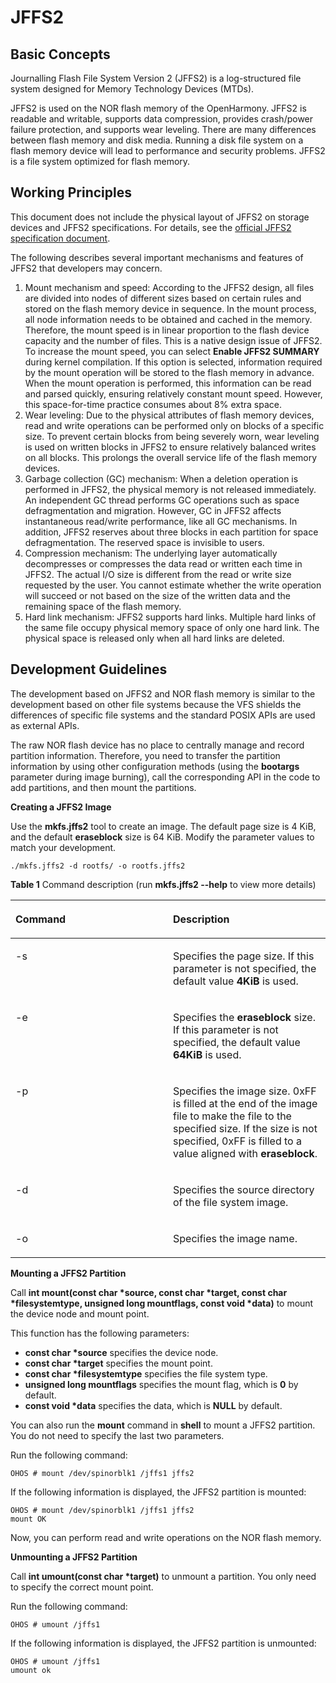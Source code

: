 # JFFS2<a name="EN-US_TOPIC_0000001123521625"></a>

## Basic Concepts<a name="section11411110155919"></a>

Journalling Flash File System Version 2 \(JFFS2\) is a log-structured file system designed for Memory Technology Devices \(MTDs\).

JFFS2 is used on the NOR flash memory of the OpenHarmony. JFFS2 is readable and writable, supports data compression, provides crash/power failure protection, and supports wear leveling. There are many differences between flash memory and disk media. Running a disk file system on a flash memory device will lead to performance and security problems. JFFS2 is a file system optimized for flash memory.

## Working Principles<a name="section23911025195913"></a>

This document does not include the physical layout of JFFS2 on storage devices and JFFS2 specifications. For details, see the  [official JFFS2 specification document](https://sourceware.org/jffs2/).

The following describes several important mechanisms and features of JFFS2 that developers may concern.

1.  Mount mechanism and speed: According to the JFFS2 design, all files are divided into nodes of different sizes based on certain rules and stored on the flash memory device in sequence. In the mount process, all node information needs to be obtained and cached in the memory. Therefore, the mount speed is in linear proportion to the flash device capacity and the number of files. This is a native design issue of JFFS2. To increase the mount speed, you can select  **Enable JFFS2 SUMMARY**  during kernel compilation. If this option is selected, information required by the mount operation will be stored to the flash memory in advance. When the mount operation is performed, this information can be read and parsed quickly, ensuring relatively constant mount speed. However, this space-for-time practice consumes about 8% extra space.
2.  Wear leveling: Due to the physical attributes of flash memory devices, read and write operations can be performed only on blocks of a specific size. To prevent certain blocks from being severely worn, wear leveling is used on written blocks in JFFS2 to ensure relatively balanced writes on all blocks. This prolongs the overall service life of the flash memory devices.
3.  Garbage collection \(GC\) mechanism: When a deletion operation is performed in JFFS2, the physical memory is not released immediately. An independent GC thread performs GC operations such as space defragmentation and migration. However, GC in JFFS2 affects instantaneous read/write performance, like all GC mechanisms. In addition, JFFS2 reserves about three blocks in each partition for space defragmentation. The reserved space is invisible to users.
4.  Compression mechanism: The underlying layer automatically decompresses or compresses the data read or written each time in JFFS2. The actual I/O size is different from the read or write size requested by the user. You cannot estimate whether the write operation will succeed or not based on the size of the written data and the remaining space of the flash memory.
5.  Hard link mechanism: JFFS2 supports hard links. Multiple hard links of the same file occupy physical memory space of only one hard link. The physical space is released only when all hard links are deleted.

## Development Guidelines<a name="section179711119014"></a>

The development based on JFFS2 and NOR flash memory is similar to the development based on other file systems because the VFS shields the differences of specific file systems and the standard POSIX APIs are used as external APIs.

The raw NOR flash device has no place to centrally manage and record partition information. Therefore, you need to transfer the partition information by using other configuration methods \(using the  **bootargs**  parameter during image burning\), call the corresponding API in the code to add partitions, and then mount the partitions.

**Creating a JFFS2 Image**

Use the  **mkfs.jffs2**  tool to create an image. The default page size is 4 KiB, and the default  **eraseblock**  size is 64 KiB. Modify the parameter values to match your development.

```
./mkfs.jffs2 -d rootfs/ -o rootfs.jffs2
```

**Table  1**  Command description \(run  **mkfs.jffs2 --help**  to view more details\)

<a name="table1925613541465"></a>
<table><thead align="left"><tr id="row325613545615"><th class="cellrowborder" valign="top" width="50%" id="mcps1.2.3.1.1"><p id="p153851336772"><a name="p153851336772"></a><a name="p153851336772"></a>Command</p>
</th>
<th class="cellrowborder" valign="top" width="50%" id="mcps1.2.3.1.2"><p id="p43852366714"><a name="p43852366714"></a><a name="p43852366714"></a>Description</p>
</th>
</tr>
</thead>
<tbody><tr id="row125715410619"><td class="cellrowborder" valign="top" width="50%" headers="mcps1.2.3.1.1 "><p id="p20385103615715"><a name="p20385103615715"></a><a name="p20385103615715"></a>-s</p>
</td>
<td class="cellrowborder" valign="top" width="50%" headers="mcps1.2.3.1.2 "><p id="p1338510362717"><a name="p1338510362717"></a><a name="p1338510362717"></a>Specifies the page size. If this parameter is not specified, the default value <strong id="b3814183173513"><a name="b3814183173513"></a><a name="b3814183173513"></a>4KiB</strong> is used.</p>
</td>
</tr>
<tr id="row787741814720"><td class="cellrowborder" valign="top" width="50%" headers="mcps1.2.3.1.1 "><p id="p538673616710"><a name="p538673616710"></a><a name="p538673616710"></a>-e</p>
</td>
<td class="cellrowborder" valign="top" width="50%" headers="mcps1.2.3.1.2 "><p id="p6386123612719"><a name="p6386123612719"></a><a name="p6386123612719"></a>Specifies the <strong id="b56716452412"><a name="b56716452412"></a><a name="b56716452412"></a>eraseblock</strong> size. If this parameter is not specified, the default value <strong id="b17480133411354"><a name="b17480133411354"></a><a name="b17480133411354"></a>64KiB</strong> is used.</p>
</td>
</tr>
<tr id="row1160020211719"><td class="cellrowborder" valign="top" width="50%" headers="mcps1.2.3.1.1 "><p id="p83861361079"><a name="p83861361079"></a><a name="p83861361079"></a>-p</p>
</td>
<td class="cellrowborder" valign="top" width="50%" headers="mcps1.2.3.1.2 "><p id="p1491185544517"><a name="p1491185544517"></a><a name="p1491185544517"></a>Specifies the image size. 0xFF is filled at the end of the image file to make the file to the specified size. If the size is not specified, 0xFF is filled to a value aligned with <strong id="b6777155933718"><a name="b6777155933718"></a><a name="b6777155933718"></a>eraseblock</strong>.</p>
</td>
</tr>
<tr id="row151563245714"><td class="cellrowborder" valign="top" width="50%" headers="mcps1.2.3.1.1 "><p id="p183864361579"><a name="p183864361579"></a><a name="p183864361579"></a>-d</p>
</td>
<td class="cellrowborder" valign="top" width="50%" headers="mcps1.2.3.1.2 "><p id="p238618361573"><a name="p238618361573"></a><a name="p238618361573"></a>Specifies the source directory of the file system image.</p>
</td>
</tr>
<tr id="row1323210319714"><td class="cellrowborder" valign="top" width="50%" headers="mcps1.2.3.1.1 "><p id="p103867369710"><a name="p103867369710"></a><a name="p103867369710"></a>-o</p>
</td>
<td class="cellrowborder" valign="top" width="50%" headers="mcps1.2.3.1.2 "><p id="p1938603617710"><a name="p1938603617710"></a><a name="p1938603617710"></a>Specifies the image name.</p>
</td>
</tr>
</tbody>
</table>

**Mounting a JFFS2 Partition**

Call  **int mount\(const char \*source, const char \*target, const char \*filesystemtype, unsigned long mountflags, const void \*data\)**  to mount the device node and mount point.

This function has the following parameters:

-   **const char \*source**  specifies the device node.
-   **const char \*target**  specifies the mount point.
-   **const char \*filesystemtype**  specifies the file system type.
-   **unsigned long mountflags**  specifies the mount flag, which is  **0**  by default. 
-   **const void \*data**  specifies the data, which is  **NULL**  by default. 

You can also run the  **mount**  command in  **shell**  to mount a JFFS2 partition. You do not need to specify the last two parameters.

Run the following command:

```
OHOS # mount /dev/spinorblk1 /jffs1 jffs2
```

If the following information is displayed, the JFFS2 partition is mounted:

```
OHOS # mount /dev/spinorblk1 /jffs1 jffs2
mount OK
```

Now, you can perform read and write operations on the NOR flash memory.

**Unmounting a JFFS2 Partition**

Call  **int umount\(const char \*target\)**  to unmount a partition. You only need to specify the correct mount point.

Run the following command:

```
OHOS # umount /jffs1
```

If the following information is displayed, the JFFS2 partition is unmounted:

```
OHOS # umount /jffs1
umount ok
```

